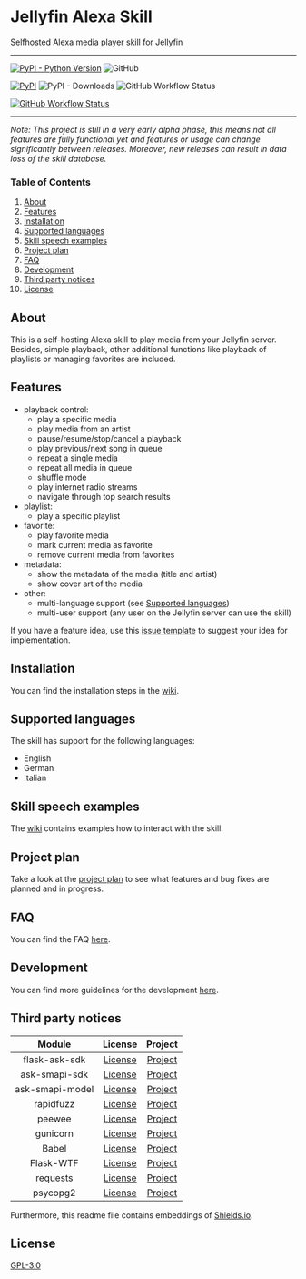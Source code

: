 # Jellyfin Alexa Skill

Selfhosted Alexa media player skill for Jellyfin

---

[![PyPI - Python Version](https://img.shields.io/pypi/pyversions/jellyfin_alexa_skill?style=for-the-badge)](https://pypi.org/project/jellyfin-alexa-skill/) ![GitHub](https://img.shields.io/github/license/infinityofspace/jellyfin_alexa_skill?style=for-the-badge)

[![PyPI](https://img.shields.io/pypi/v/jellyfin_alexa_skill?style=for-the-badge)](https://pypi.org/project/jellyfin-alexa-skill/) ![PyPI - Downloads](https://img.shields.io/pypi/dm/jellyfin_alexa_skill?style=for-the-badge) ![GitHub Workflow Status](https://img.shields.io/github/workflow/status/infinityofspace/jellyfin_alexa_skill/pypi%20release?style=for-the-badge)

[![GitHub Workflow Status](https://img.shields.io/github/workflow/status/infinityofspace/jellyfin_alexa_skill/docker%20release?label=Docker&style=for-the-badge)](https://github.com/infinityofspace/jellyfin_alexa_skill/pkgs/container/jellyfin_alexa_skill)

---

_Note: This project is still in a very early alpha phase, this means not all features are fully functional yet and
features or usage can change significantly between releases. Moreover, new releases can result in data loss of the skill
database._

### Table of Contents

1. [About](#about)
2. [Features](#features)
3. [Installation](#installation)
4. [Supported languages](#supported-languages)
5. [Skill speech examples](#skill-speech-examples)
6. [Project plan](#project-plan)
7. [FAQ](#faq)
8. [Development](#development)
9. [Third party notices](#third-party-notices)
10. [License](#license)

## About

This is a self-hosting Alexa skill to play media from your Jellyfin server. Besides, simple playback, other additional
functions like playback of playlists or managing favorites are included.

## Features

- playback control:
    - play a specific media
    - play media from an artist
    - pause/resume/stop/cancel a playback
    - play previous/next song in queue
    - repeat a single media
    - repeat all media in queue
    - shuffle mode
    - play internet radio streams
    - navigate through top search results
- playlist:
    - play a specific playlist
- favorite:
    - play favorite media
    - mark current media as favorite
    - remove current media from favorites
- metadata:
    - show the metadata of the media (title and artist)
    - show cover art of the media
- other:
    - multi-language support (see [Supported languages](#supported-languages))
    - multi-user support (any user on the Jellyfin server can use the skill)

If you have a feature idea, use
this [issue template](https://github.com/infinityofspace/jellyfin_alexa_skill/issues/new?labels=feature&template=feature_request.md)
to suggest your idea for implementation.

## Installation

You can find the installation steps in the [wiki](https://github.com/infinityofspace/jellyfin_alexa_skill/wiki/Installation).

## Supported languages

The skill has support for the following languages:

- English
- German
- Italian

## Skill speech examples

The [wiki](https://github.com/infinityofspace/jellyfin_alexa_skill/wiki/Interaction-examples) contains examples how to
interact with the skill.

## Project plan

Take a look at the [project plan](https://github.com/infinityofspace/jellyfin_alexa_skill/projects) to see what features
and bug fixes are planned and in progress.

## FAQ

You can find the FAQ [here](https://github.com/infinityofspace/jellyfin_alexa_skill/wiki/FAQ).

## Development

You can find more guidelines for the
development [here](https://github.com/infinityofspace/jellyfin_alexa_skill/wiki/Development).

## Third party notices

|     Module      |                                              License                                              |                               Project                               |
|:---------------:|:-------------------------------------------------------------------------------------------------:|:-------------------------------------------------------------------:|
|  flask-ask-sdk  | [License](https://raw.githubusercontent.com/alexa/alexa-skills-kit-sdk-for-python/master/LICENSE) | [Project](https://github.com/alexa/alexa-skills-kit-sdk-for-python) |
|  ask-smapi-sdk  | [License](https://raw.githubusercontent.com/alexa/alexa-skills-kit-sdk-for-python/master/LICENSE) | [Project](https://github.com/alexa/alexa-skills-kit-sdk-for-python) |
| ask-smapi-model |      [License](https://raw.githubusercontent.com/alexa/alexa-apis-for-python/master/LICENSE)      |      [Project](https://github.com/alexa/alexa-apis-for-python)      |
|    rapidfuzz    |          [License](https://raw.githubusercontent.com/maxbachmann/RapidFuzz/main/LICENSE)          |         [Project](https://github.com/maxbachmann/RapidFuzz)         |
|     peewee      |            [License](https://raw.githubusercontent.com/coleifer/peewee/master/LICENSE)            |            [Project](https://github.com/coleifer/peewee)            |
|    gunicorn     |           [License](https://raw.githubusercontent.com/benoitc/gunicorn/master/LICENSE)            |           [Project](https://github.com/benoitc/gunicorn)            |
|      Babel      |          [License](https://raw.githubusercontent.com/python-babel/babel/master/LICENSE)           |          [Project](https://github.com/python-babel/babel)           |
|    Flask-WTF    |          [License](https://raw.githubusercontent.com/wtforms/wtforms/master/LICENSE.rst)          |            [Project](https://github.com/wtforms/wtforms)            |
|    requests     |              [License](https://raw.githubusercontent.com/psf/requests/main/LICENSE)               |             [Project](https://github.com/psf/requests)              |
|    psycopg2     |           [License](https://raw.githubusercontent.com/psycopg/psycopg2/master/LICENSE)            |           [Project](https://github.com/psycopg/psycopg2)            |


Furthermore, this readme file contains embeddings of [Shields.io](https://github.com/badges/shields).

## License

[GPL-3.0](https://github.com/infinityofspace/jellyfin_alexa_skill/blob/main/LICENSE)
